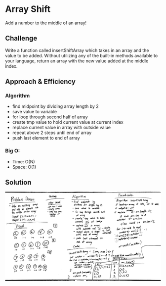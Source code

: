 # Array Shift

Add a number to the middle of an array!

## Challenge

Write a function called insertShiftArray which takes in an array and the value to be added. Without utilizing any of the built-in methods available to your language, return an array with the new value added at the middle index.

## Approach & Efficiency

### Algorithm

- find midpoint by dividing array length by 2
- save value to variable
- for loop through second half of array
- create tmp value to hold current value at current index
- replace current value in array with outside value
- repeat above 2 steps until end of array
- push last element to end of array

### Big O:

- Time: O(N)
- Space: O(1)

## Solution

![Array Shift](../../../assets/array-shift.jpg "array shift")
